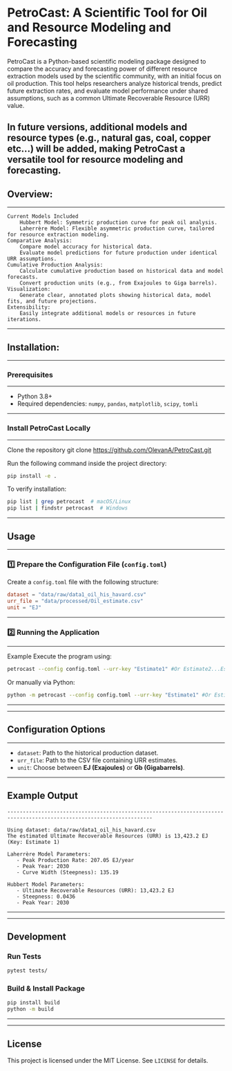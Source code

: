 # PetroCast: A Scientific Tool for Oil and Resource Modeling and Forecasting

PetroCast is a Python-based scientific modeling package designed to compare the accuracy 
and forecasting power of different resource extraction models used by the scientific community, 
with an initial focus on oil production. This tool helps researchers analyze historical trends, 
predict future extraction rates, and evaluate model performance under shared assumptions, 
such as a common Ultimate Recoverable Resource (URR) value.

In future versions, additional models and resource types (e.g., natural gas, coal, copper etc...) 
will be added, making PetroCast a versatile tool for resource modeling and forecasting.
---------------------------------------------------------------------------------------------------------------------
## **Overview**:
---------------------------------------------------------------------------------------------------------------------
    Current Models Included 
        Hubbert Model: Symmetric production curve for peak oil analysis.
        Laherrère Model: Flexible asymmetric production curve, tailored for resource extraction modeling.
    Comparative Analysis: 
        Compare model accuracy for historical data.
        Evaluate model predictions for future production under identical URR assumptions.
    Cumulative Production Analysis:
        Calculate cumulative production based on historical data and model forecasts.
        Convert production units (e.g., from Exajoules to Giga barrels).
    Visualization:
        Generate clear, annotated plots showing historical data, model fits, and future projections.
    Extensibility:
        Easily integrate additional models or resources in future iterations.
---------------------------------------------------------------------------------------------------------------------
## **Installation**:
---------------------------------------------------------------------------------------------------------------------
### **Prerequisites**
---------------------------------------------------------------------------------------------------------------------
- Python 3.8+
- Required dependencies: `numpy`, `pandas`, `matplotlib`, `scipy`, `tomli`
---------------------------------------------------------------------------------------------------------------------
### **Install PetroCast Locally**
---------------------------------------------------------------------------------------------------------------------
Clone the repository git clone https://github.com/OlevanA/PetroCast.git

Run the following command inside the project directory:
```sh
pip install -e .
```
To verify installation:
```sh
pip list | grep petrocast  # macOS/Linux
pip list | findstr petrocast  # Windows
```
---------------------------------------------------------------------------------------------------------------------
## **Usage**
---------------------------------------------------------------------------------------------------------------------
### **1️⃣ Prepare the Configuration File (`config.toml`)**
Create a `config.toml` file with the following structure:
```toml
dataset = "data/raw/data1_oil_his_havard.csv"
urr_file = "data/processed/Oil_estimate.csv"
unit = "EJ"
```
---------------------------------------------------------------------------------------------------------------------
### **2️⃣ Running the Application**
---------------------------------------------------------------------------------------------------------------------
Example Execute the program using:
```sh
petrocast --config config.toml --urr-key "Estimate1" #Or Estimate2...Estimate11
```
Or manually via Python:
```sh
python -m petrocast --config config.toml --urr-key "Estimate1" #Or Estimate2...Estimate11
```

---
---------------------------------------------------------------------------------------------------------------------
## **Configuration Options**
---------------------------------------------------------------------------------------------------------------------
- `dataset`: Path to the historical production dataset.
- `urr_file`: Path to the CSV file containing URR estimates.
- `unit`: Choose between **EJ (Exajoules)** or **Gb (Gigabarrels)**.

---------------------------------------------------------------------------------------------------------------------
## **Example Output**
```
---------------------------------------------------------------------------------------------------------------------

Using dataset: data/raw/data1_oil_his_havard.csv
The estimated Ultimate Recoverable Resources (URR) is 13,423.2 EJ (Key: Estimate 1)

Laherrère Model Parameters:
   - Peak Production Rate: 207.05 EJ/year
   - Peak Year: 2030
   - Curve Width (Steepness): 135.19

Hubbert Model Parameters:
   - Ultimate Recoverable Resources (URR): 13,423.2 EJ
   - Steepness: 0.0436
   - Peak Year: 2030
```

---
---------------------------------------------------------------------------------------------------------------------
## **Development**
### **Run Tests**
```sh
pytest tests/
```
### **Build & Install Package**
```sh
pip install build
python -m build
```

---
---------------------------------------------------------------------------------------------------------------------
## **License**
This project is licensed under the MIT License. See `LICENSE` for details.
